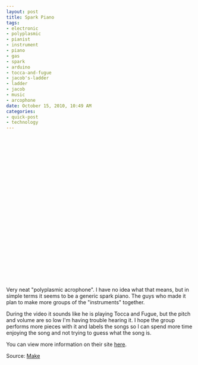 ```yaml
--- 
layout: post
title: Spark Piano
tags: 
- electronic
- polyplasmic
- pianist
- instrument
- piano
- gas
- spark
- arduino
- tocca-and-fugue
- jacob's-ladder
- ladder
- jacob
- music
- arcophone
date: October 15, 2010, 10:49 AM
categories: 
- quick-post
- technology
---
```

<object height="390" width="640"><param name="movie" value="http://www.youtube.com/v/_WfszpzNAmw&rel=0&hl=en_US&feature=player_embedded&version=3" /><param name="allowFullScreen" value="true" /><param name="allowScriptAccess" value="always" /><embed allowfullscreen="true" src="http://www.youtube.com/v/_WfszpzNAmw&rel=0&hl=en_US&feature=player_embedded&version=3" allowscriptaccess="always" type="application/x-shockwave-flash" height="390" width="640"></embed></object>

Very neat "polyplasmic acrophone". I have no idea what that means, but in simple terms it seems to be a generic spark piano. The guys who made it plan to make more groups of the "instruments" together.

During the video it sounds like he is playing Tocca and Fugue, but the pitch and volume are so low I'm having trouble hearing it. I hope the group performs more pieces with it and labels the songs so I can spend more time enjoying the song and not trying to guess what the song is.

You can view more information on their site [here](http://wiki.artifactory.org.au/doku.php?id=projects:arcophone).

Source: [Make](http://blog.makezine.com/archive/2010/10/polyplasmic_arcophone.html)
